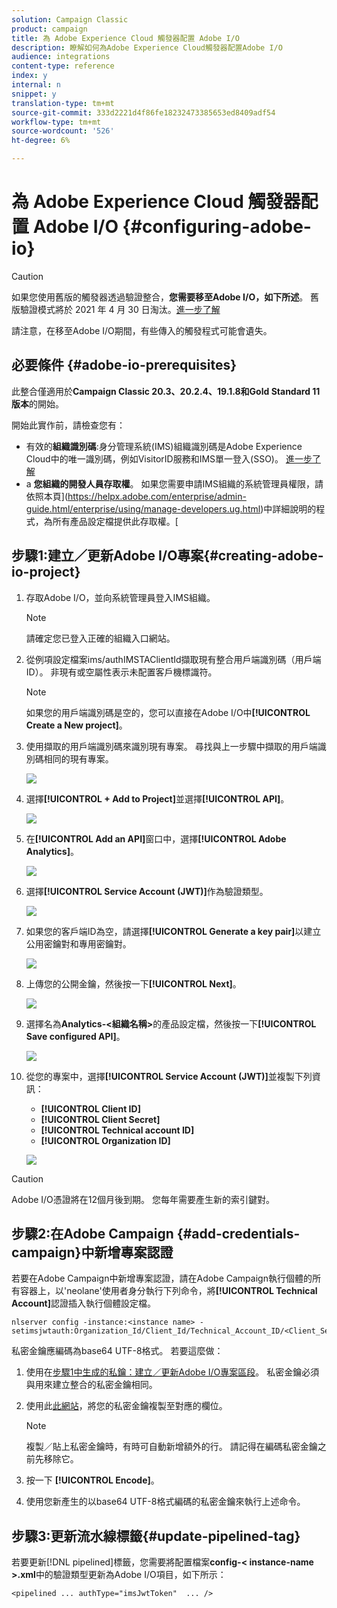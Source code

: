 ```yaml
---
solution: Campaign Classic
product: campaign
title: 為 Adobe Experience Cloud 觸發器配置 Adobe I/O
description: 瞭解如何為Adobe Experience Cloud觸發器配置Adobe I/O
audience: integrations
content-type: reference
index: y
internal: n
snippet: y
translation-type: tm+mt
source-git-commit: 333d2221d4f86fe18232473385653ed8409adf54
workflow-type: tm+mt
source-wordcount: '526'
ht-degree: 6%

---
```



# 為 Adobe Experience Cloud 觸發器配置 Adobe I/O {#configuring-adobe-io}

>[!CAUTION]
>
>如果您使用舊版的觸發器透過驗證整合，**您需要移至Adobe I/O，如下所述**。 舊版驗證模式將於 2021 年 4 月 30 日淘汰。[進一步了解](https://experienceleaguecommunities.adobe.com/t5/adobe-analytics-discussions/adobe-analytics-legacy-api-end-of-life-notice/td-p/385411)
>
>請注意，在移至Adobe I/O期間，有些傳入的觸發程式可能會遺失。

## 必要條件 {#adobe-io-prerequisites}

此整合僅適用於&#x200B;**Campaign Classic 20.3、20.2.4、19.1.8和Gold Standard 11版本**&#x200B;的開始。

開始此實作前，請檢查您有：

* 有效的&#x200B;**組織識別碼**:身分管理系統(IMS)組織識別碼是Adobe Experience Cloud中的唯一識別碼，例如VisitorID服務和IMS單一登入(SSO)。 [進一步了解](https://experienceleague.adobe.com/docs/core-services/interface/manage-users-and-products/organizations.html)
* a **您組織的開發人員存取權**。  如果您需要申請IMS組織的系統管理員權限，請依照本頁](https://helpx.adobe.com/enterprise/admin-guide.html/enterprise/using/manage-developers.ug.html)中詳細說明的程式，為所有產品設定檔提供此存取權。[

## 步驟1:建立／更新Adobe I/O專案{#creating-adobe-io-project}

1. 存取Adobe I/O，並向系統管理員登入IMS組織。

   >[!NOTE]
   >
   > 請確定您已登入正確的組織入口網站。

1. 從例項設定檔案ims/authIMSTAClientId擷取現有整合用戶端識別碼（用戶端ID）。 非現有或空屬性表示未配置客戶機標識符。

   >[!NOTE]
   >
   >如果您的用戶端識別碼是空的，您可以直接在Adobe I/O中&#x200B;**[!UICONTROL Create a New project]**。

1. 使用擷取的用戶端識別碼來識別現有專案。 尋找與上一步驟中擷取的用戶端識別碼相同的現有專案。

   ![](assets/do-not-localize/adobe_io_8.png)

1. 選擇&#x200B;**[!UICONTROL + Add to Project]**&#x200B;並選擇&#x200B;**[!UICONTROL API]**。

   ![](assets/do-not-localize/adobe_io_1.png)

1. 在&#x200B;**[!UICONTROL Add an API]**&#x200B;窗口中，選擇&#x200B;**[!UICONTROL Adobe Analytics]**。

   ![](assets/do-not-localize/adobe_io_2.png)

1. 選擇&#x200B;**[!UICONTROL Service Account (JWT)]**&#x200B;作為驗證類型。

   ![](assets/do-not-localize/adobe_io_3.png)

1. 如果您的客戶端ID為空，請選擇&#x200B;**[!UICONTROL Generate a key pair]**&#x200B;以建立公用密鑰對和專用密鑰對。

   ![](assets/do-not-localize/adobe_io_4.png)

1. 上傳您的公開金鑰，然後按一下&#x200B;**[!UICONTROL Next]**。

   ![](assets/do-not-localize/adobe_io_5.png)

1. 選擇名為&#x200B;**Analytics-&lt;組織名稱>**&#x200B;的產品設定檔，然後按一下&#x200B;**[!UICONTROL Save configured API]**。

   ![](assets/do-not-localize/adobe_io_6.png)

1. 從您的專案中，選擇&#x200B;**[!UICONTROL Service Account (JWT)]**&#x200B;並複製下列資訊：
   * **[!UICONTROL Client ID]**
   * **[!UICONTROL Client Secret]**
   * **[!UICONTROL Technical account ID]**
   * **[!UICONTROL Organization ID]**

   ![](assets/do-not-localize/adobe_io_7.png)

>[!CAUTION]
>
>Adobe I/O憑證將在12個月後到期。 您每年需要產生新的索引鍵對。

## 步驟2:在Adobe Campaign {#add-credentials-campaign}中新增專案認證

若要在Adobe Campaign中新增專案認證，請在Adobe Campaign執行個體的所有容器上，以&#39;neolane&#39;使用者身分執行下列命令，將&#x200B;**[!UICONTROL Technical Account]**&#x200B;認證插入執行個體設定檔。

```
nlserver config -instance:<instance name> -setimsjwtauth:Organization_Id/Client_Id/Technical_Account_ID/<Client_Secret>/<Base64_encoded_Private_Key>
```

私密金鑰應編碼為base64 UTF-8格式。 若要這麼做：

1. 使用在[步驟1中生成的私鑰：建立／更新Adobe I/O專案區段](#creating-adobe-io-project)。 私密金鑰必須與用來建立整合的私密金鑰相同。

1. 使用此[此網站](https://www.base64encode.org/)，將您的私密金鑰複製至對應的欄位。

   >[!NOTE]
   >
   >複製／貼上私密金鑰時，有時可自動新增額外的行。 請記得在編碼私密金鑰之前先移除它。

1. 按一下 **[!UICONTROL Encode]**。

1. 使用您新產生的以base64 UTF-8格式編碼的私密金鑰來執行上述命令。

## 步驟3:更新流水線標籤{#update-pipelined-tag}

若要更新[!DNL pipelined]標籤，您需要將配置檔案&#x200B;**config-&lt; instance-name >.xml**&#x200B;中的驗證類型更新為Adobe I/O項目，如下所示：

```
<pipelined ... authType="imsJwtToken"  ... />
```
